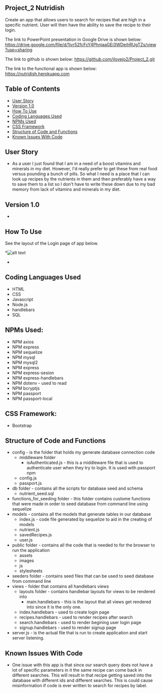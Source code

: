 ## Project_2 Nutridish
Create an app that allows users to search for recipes that are high in a specific nutrient.  User will then have the ability to save the recipe to their login.

The link to PowerPoint presentation in Google Drive is shown below:
https://drive.google.com/file/d/1ivr52fcFcY4PhnjaaGEi3WDeihRUgTZs/view?usp=sharing

The link to github is shown below:
https://github.com/jlovejo2/Project_2.git

The link to the functional app is shown below:
https://nutridish.herokuapp.com

## Table of Contents
* [User Story](#user-story)
* [Version 1.0](#version-1.0)
* [How To Use](#how-to-use)
* [Coding Languages Used](#coding-languages-used)
* [NPMs Used](#npms-used)
* [CSS Framework](#css-framework)
* [Structure of Code and Functions](#structure-of-code-and-functions)
* [Known Issues With Code](#known-issues-with-code)

## User Story
* As a user I just found that I am in a need of a boost vitamins and minerals in my diet.  However, I'd really prefer to get these from real food versus pounding a bunch of pills.  So what I need is a place that I can look up recipes by the nutrients in them and then preferably have a way to save them to a list so I don't have to write these down due to my bad memory from lack of vitamins and minerals in my diet.

## Version 1.0
* 

## How To Use
See the layout of the Login page of app below.

*![alt text](/public/assets/images/empty_modal.png "Starting page of App") 

-
## Coding Languages Used
* HTML
* CSS
* Javascript
* Node.js
* handlebars
* SQL

## NPMs Used:
* NPM axios
* NPM express
* NPM sequelize
* NPM mysql
* NPM mysql2
* NPM express
* NPM express-sesion
* NPM express-handlebars
* NPM dotenv - used to read
* NPM bcryptjs
* NPM passport
* NPM passport-local

## CSS Framework:
* Bootstrap

## Structure of Code and Functions
* config - is the folder that holds my generate database connection code
    * middleware folder
        * isAuthenticated.js - this is a middleware file that is used to authenticate user when they try to login.  It is used with passport npm
    * config.js
    * passport.js
* db folder - contains all the scripts for database seed and schema
    * nutrient_seed.sql
* functions_for_seeding folder - this folder contains custome functions that were made in order to seed database from command line using sequelize
* models - contains all the models that generate tables in our database
    * index.js - code file generated by sequelize to aid in the creating of models 
    * nutrient.js
    * savedRecipes.js
    * user.js
* public folder - contains all the code that is needed to for the browser to run the application
    * assets
    * images
    * js
    * stylesheets
* seeders folder - contains seed files that can be used to seed database from command line
* views - folder that contains all handlebars views
    * layouts folder - contains handlebar layouts for views to be rendered into
        - main.handlebars - this is the layout that all views get rendered into since it is the only one.
    * index.handlebars - used to create login page
    * recipes.handlebars - used to render recipes after search
    * search.handlebars - used to render begining user login page 
    * signup.handlebars - used to render signup page
* server.js - is the actual file that is run to create application and start server listening.


## Known Issues With Code
* One issue with this app is that since our search query does not have a lot of specific parameters in it the same recipe can come back in different searches.  This will result in that recipe getting saved into the database with different ids and different searches.  This is could cause misinformation if code is ever written to search for recipes by label.
